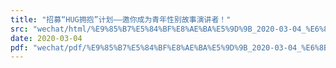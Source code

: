 ```yaml
---
title: "招募“HUG拥抱”计划——邀你成为青年性别故事演讲者！"
src: "wechat/html/%E9%85%B7%E5%84%BF%E8%AE%BA%E5%9D%9B_2020-03-04_%E6%8B%9B%E5%8B%9F%E2%80%9CHUG%E6%8B%A5%E6%8A%B1%E2%80%9D%E8%AE%A1%E5%88%92%E2%80%94%E2%80%94%E9%82%80%E4%BD%A0%E6%88%90%E4%B8%BA%E9%9D%92%E5%B9%B4%E6%80%A7%E5%88%AB%E6%95%85%E4%BA%8B%E6%BC%94%E8%AE%B2%E8%80%85%EF%BC%81.html"
date: 2020-03-04
pdf: "wechat/pdf/%E9%85%B7%E5%84%BF%E8%AE%BA%E5%9D%9B_2020-03-04_%E6%8B%9B%E5%8B%9F%E2%80%9CHUG%E6%8B%A5%E6%8A%B1%E2%80%9D%E8%AE%A1%E5%88%92%E2%80%94%E2%80%94%E9%82%80%E4%BD%A0%E6%88%90%E4%B8%BA%E9%9D%92%E5%B9%B4%E6%80%A7%E5%88%AB%E6%95%85%E4%BA%8B%E6%BC%94%E8%AE%B2%E8%80%85%EF%BC%81.pdf"
---
```

